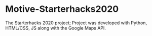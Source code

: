 # Motive-Starterhacks2020
The Starterhacks 2020 project; Project was developed with Python, HTML/CSS, JS along with the Google Maps API.
